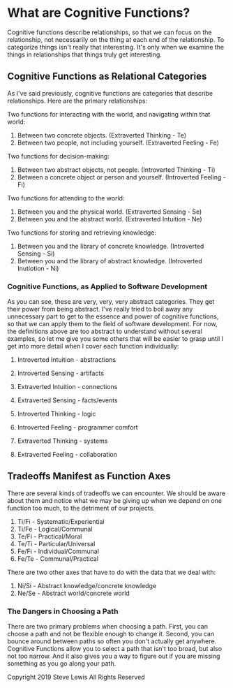 # What are Cognitive Functions?

Cognitive functions describe relationships, so that we can focus on the relationship, not necessarily on the thing at each end of the relationship. To categorize things isn't really that interesting. It's only when we examine the things in relationships that things truly get interesting.

## Cognitive Functions as Relational Categories

As I've said previously, cognitive functions are categories that describe relationships. Here are the primary relationships:

Two functions for interacting with the world, and navigating within that world: 

1. Between two concrete objects. (Extraverted Thinking - Te)
1. Between two people, not including yourself. (Extraverted Feeling - Fe)

Two functions for decision-making:

1. Between two abstract objects, not people. (Introverted Thinking - Ti)
1. Between a concrete object or person and yourself. (Introverted Feeling - Fi)

Two functions for attending to the world:

1. Between you and the physical world. (Extraverted Sensing - Se)
1. Between you and the abstract world. (Extraverted Intuition - Ne)

Two functions for storing and retrieving knowledge:

1. Between you and the library of concrete knowledge. (Introverted Sensing - Si)
1. Between you and the library of abstract knowledge. (Introverted Inutiotion - Ni)

### Cognitive Functions, as Applied to Software Development

As you can see, these are very, very, very abstract categories. They get their power from being abstract. I've really tried to boil away any unnecessary part to get to the essence and power of cognitive functions, so that we can apply them to the field of software development. For now, the definitions above are too abstract to understand without several examples, so let me give you some others that will be easier to grasp until I get into more detail when I cover each function individually:

1. Introverted Intuition - abstractions
1. Introverted Sensing - artifacts
1. Extraverted Intuition - connections
1. Extraverted Sensing - facts/events

1. Introverted Thinking - logic
1. Introverted Feeling - programmer comfort
1. Extraverted Thinking - systems 
1. Extraverted Feeling - collaboration



## Tradeoffs Manifest as Function Axes

There are several kinds of tradeoffs we can encounter. We should be aware about them and notice what we may be giving up when we depend on one function too much, to the detriment of our projects.

1. Ti/Fi - Systematic/Experiential
1. Ti/Fe - Logical/Communal
1. Te/Fi - Practical/Moral
1. Te/Ti - Particular/Universal
1. Fe/Fi - Individual/Communal
1. Fe/Te - Communal/Practical

There are two other axes that have to do with the data that we deal with:

1. Ni/Si - Abstract knowledge/concrete knowledge
1. Ne/Se - Abstract world/concrete world


### The Dangers in Choosing a Path

There are two primary problems when choosing a path. First, you can choose a path and not be flexible enough to change it. Second, you can bounce around between paths so often you don't actually get anywhere. Cognitive Functions allow you to select a path that isn't too broad, but also not too narrow. And it also gives you a way to figure out if you are missing something as you go along your path.

Copyright 2019 Steve Lewis All Rights Reserved
